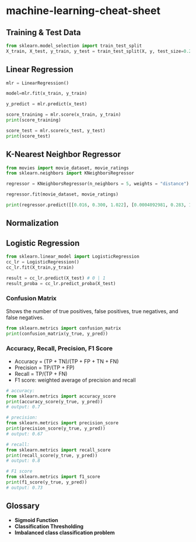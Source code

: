 # machine-learning-cheat-sheet

## Training & Test Data
```py
from sklearn.model_selection import train_test_split
X_train, X_test, y_train, y_test = train_test_split(X, y, test_size=0.25, random_state = 51)
```

## Linear Regression
```py
mlr = LinearRegression()

model=mlr.fit(x_train, y_train)

y_predict = mlr.predict(x_test)

score_training = mlr.score(x_train, y_train)
print(score_training)

score_test = mlr.score(x_test, y_test)
print(score_test)
```

## K-Nearest Neighbor Regressor
```py
from movies import movie_dataset, movie_ratings
from sklearn.neighbors import KNeighborsRegressor

regressor = KNeighborsRegressor(n_neighbors = 5, weights = "distance")

regressor.fit(movie_dataset, movie_ratings)

print(regressor.predict([[0.016, 0.300, 1.022], [0.0004092981, 0.283, 1.0112], [0.00687649, 0.235, 1.0112]]))
```

## Normalization

## Logistic Regression
```py
from sklearn.linear_model import LogisticRegression
cc_lr = LogisticRegression()
cc_lr.fit(X_train,y_train)

result = cc_lr.predict(X_test) # 0 | 1
result_proba = cc_lr.predict_proba(X_test)
```

### Confusion Matrix
Shows the number of true positives, false positives, true negatives, and false negatives.
```py
from sklearn.metrics import confusion_matrix
print(confusion_matrix(y_true, y_pred))
```

### Accuracy, Recall, Precision, F1 Score
- Accuracy = (TP + TN)/(TP + FP + TN + FN)
- Precision = TP/(TP + FP)
- Recall = TP/(TP + FN)
- F1 score: weighted average of precision and recall
```py
# accuracy:
from sklearn.metrics import accuracy_score
print(accuracy_score(y_true, y_pred))
# output: 0.7

# precision:
from sklearn.metrics import precision_score
print(precision_score(y_true, y_pred))
# output: 0.67

# recall: 
from sklearn.metrics import recall_score
print(recall_score(y_true, y_pred))
# output: 0.8

# F1 score
from sklearn.metrics import f1_score
print(f1_score(y_true, y_pred))
# output: 0.73
```

## Glossary
- **Sigmoid Function**
- **Classification Thresholding**
- **Imbalanced class classification problem**
